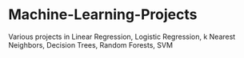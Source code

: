 # Machine-Learning-Projects
Various projects in Linear Regression, Logistic Regression, k Nearest Neighbors, Decision Trees, Random Forests, SVM
